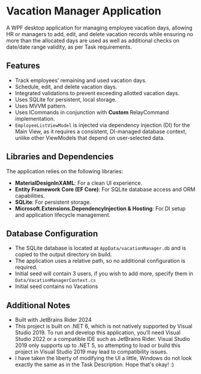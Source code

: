 
# Vacation Manager Application

A WPF desktop application for managing employee vacation days, allowing HR or managers to add, edit, and delete vacation records while ensuring no more than the allocated days are used as well as additional checks on date/date range validity, as per Task requirements.

## Features

- Track employees’ remaining and used vacation days.
- Schedule, edit, and delete vacation days.
- Integrated validations to prevent exceeding allotted vacation days.
- Uses SQLite for persistent, local storage.
- Uses MVVM pattern.
- Uses ICommands in conjunction with **Custom** RelayCommand implementation.
- ``EmployeeListViewModel`` is injected via dependency injection (DI) for the Main View, as it requires a consistent, DI-managed database context, unlike other ViewModels that depend on user-selected data.

## Libraries and Dependencies

The application relies on the following libraries:

- **MaterialDesignInXAML**: For a clean UI experience.
- **Entity Framework Core (EF Core)**: For SQLite database access and ORM capabilities.
- **SQLite**: For persistent storage.
- **Microsoft.Extensions.DependencyInjection & Hosting**: For DI setup and application lifecycle management.

## Database Configuration

- The SQLite database is located at `AppData/vacationManager.db` and is copied to the output directory on build.
- The application uses a relative path, so no additional configuration is required.
- Initial seed will contain 3 users, if you wish to add more, specify them in `Data/VacationManagerContext.cs`
- Initial seed contains no Vacations

## Additional Notes
- Built with JetBrains Rider 2024
- This project is built on .NET 6, which is not natively supported by Visual Studio 2019. To run and develop this application, you’ll need Visual Studio 2022 or a compatible IDE such as JetBrains Rider. Visual Studio 2019 only supports up to .NET 5, so attempting to load or build this project in Visual Studio 2019 may lead to compatibility issues.
- I have taken the liberty of modifying the UI a little, Windows do not look exactly the same as in the Task Description. Hope that's okay! :)
